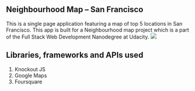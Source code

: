 ## Neighbourhood Map – San Francisco
This is a single page application featuring a map of top 5 locations in San Francisco. This app is built for a Neighbourhood map project which is a part of the Full Stack Web Development Nanodegree at Udacity.
![](image/screen.jpg)

## Libraries, frameworks and APIs used
1. Knockout JS
2. Google Maps
3. Foursquare


